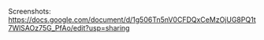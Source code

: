 Screenshots: https://docs.google.com/document/d/1g506Tn5nV0CFDQxCeMzOjUG8PQ1t7WlSAOz75G_PfAo/edit?usp=sharing

